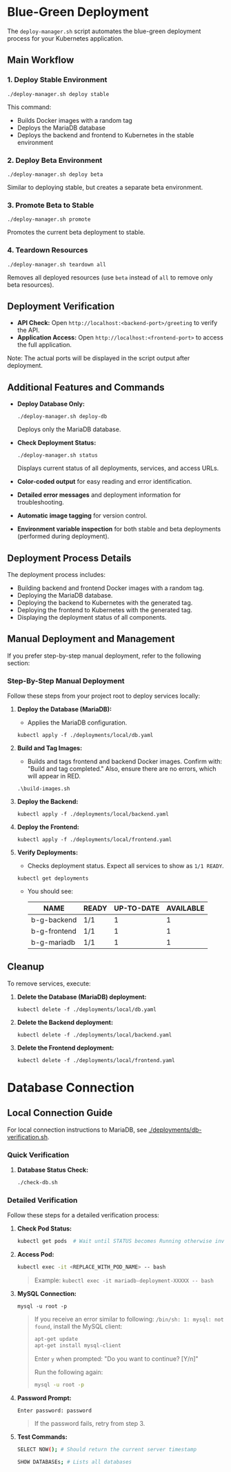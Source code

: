# Blue-Green Deployment

The `deploy-manager.sh` script automates the blue-green deployment process for your Kubernetes application.

## Main Workflow

### 1. Deploy Stable Environment

```
./deploy-manager.sh deploy stable
```

This command:
- Builds Docker images with a random tag
- Deploys the MariaDB database
- Deploys the backend and frontend to Kubernetes in the stable environment

### 2. Deploy Beta Environment

```
./deploy-manager.sh deploy beta
```

Similar to deploying stable, but creates a separate beta environment.

### 3. Promote Beta to Stable

```
./deploy-manager.sh promote
```

Promotes the current beta deployment to stable.

### 4. Teardown Resources

```
./deploy-manager.sh teardown all
```

Removes all deployed resources (use `beta` instead of `all` to remove only beta resources).

## Deployment Verification

- **API Check:** Open `http://localhost:<backend-port>/greeting` to verify the API.
- **Application Access:** Open `http://localhost:<frontend-port>` to access the full application.

Note: The actual ports will be displayed in the script output after deployment.

## Additional Features and Commands

- **Deploy Database Only:**
  ```
  ./deploy-manager.sh deploy-db
  ```
  Deploys only the MariaDB database.

- **Check Deployment Status:**
  ```
  ./deploy-manager.sh status
  ```
  Displays current status of all deployments, services, and access URLs.

- **Color-coded output** for easy reading and error identification.
- **Detailed error messages** and deployment information for troubleshooting.
- **Automatic image tagging** for version control.
- **Environment variable inspection** for both stable and beta deployments (performed during deployment).

## Deployment Process Details

The deployment process includes:
- Building backend and frontend Docker images with a random tag.
- Deploying the MariaDB database.
- Deploying the backend to Kubernetes with the generated tag.
- Deploying the frontend to Kubernetes with the generated tag.
- Displaying the deployment status of all components.

## Manual Deployment and Management

If you prefer step-by-step manual deployment, refer to the following section:

### Step-By-Step Manual Deployment

Follow these steps from your project root to deploy services locally:

1. **Deploy the Database (MariaDB):**
    - Applies the MariaDB configuration.

    ```
    kubectl apply -f ./deployments/local/db.yaml
    ```

2. **Build and Tag Images:**
    - Builds and tags frontend and backend Docker images. Confirm with: "Build and tag completed." Also, ensure there are no errors, which will appear in RED.

    ```
    .\build-images.sh
    ```

3. **Deploy the Backend:**  

    ```
    kubectl apply -f ./deployments/local/backend.yaml
    ```

4. **Deploy the Frontend:**
    ```
    kubectl apply -f ./deployments/local/frontend.yaml
    ```

5. **Verify Deployments:**
    - Checks deployment status. Expect all services to show as `1/1 READY`.

    ```
    kubectl get deployments
    ```
    
    - You should see:

        | NAME         | READY | UP-TO-DATE | AVAILABLE |
        |--------------|-------|------------|-----------|
        | b-g-backend  | 1/1   | 1          | 1         |
        | b-g-frontend | 1/1   | 1          | 1         |
        | b-g-mariadb  | 1/1   | 1          | 1         |

## Cleanup
To remove services, execute:

1. **Delete the Database (MariaDB) deployment:**
    ```
    kubectl delete -f ./deployments/local/db.yaml
    ```
2. **Delete the Backend deployment:**
    ``` 
    kubectl delete -f ./deployments/local/backend.yaml
    ```
3. **Delete the Frontend deployment:**
    ```
    kubectl delete -f ./deployments/local/frontend.yaml
    ```

# Database Connection

## Local Connection Guide

For local connection instructions to MariaDB, see [./deployments/db-verification.sh](./deployments/db-verification.sh).

### Quick Verification

1. **Database Status Check:**

    ```sh
    ./check-db.sh
    ```

### Detailed Verification
Follow these steps for a detailed verification process:

1. **Check Pod Status:**

    ```sh
    kubectl get pods  # Wait until STATUS becomes Running otherwise investigate and troubleshoot.
    ```
2. **Access Pod:**
    
    ```sh
    kubectl exec -it <REPLACE_WITH_POD_NAME> -- bash
    ```
    
    >Example: 
    >`kubectl exec -it mariadb-deployment-XXXXX -- bash`

3. **MySQL Connection:** 
    
    ```
    mysql -u root -p
    ```
    
    >If you receive an error similar to following: `/bin/sh: 1: mysql: not found`, install the MySQL client:
    >
    >```sh
    >apt-get update
    >apt-get install mysql-client
    >```
    > Enter `y` when prompted: "Do you want to continue? [Y/n]"
    >
    > Run the following again:
    >```sh
    >mysql -u root -p
    >```

4. **Password Prompt:**
    
    ```
    Enter password: password
    ```
    
    >If the password fails, retry from step 3.

5. **Test Commands:**
    
    ```sh
    SELECT NOW(); # Should return the current server timestamp
    ```

    ```sh
    SHOW DATABASEs; # Lists all databases
    ```